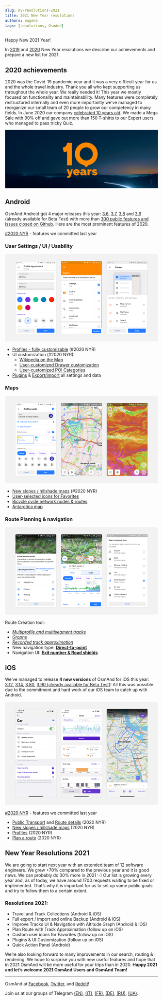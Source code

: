 ```yaml
---
slug: ny-resolutions-2021
title: 2021 New Year resolutions
authors: eugene
tags: [resolutions, OsmAnd]
---
```


Happy New 2021 Year!

In <a href="https://osmand.net/blog/2019-ny-resolutions">2019</a> and <a href="https://osmand.net/blog/2020-ny-resolutions">2020</a> New Year resolutions we describe our achievements and prepare a new list for 2021.

<!--truncate-->

## 2020 achievements

2020 was the Covid-19 pandemic year and it was a very difficult year for us and the whole travel industry. Thank you all who kept supporting us throughout the whole year. We really needed it!
This year we mostly focused on functionality and maintainability. Many features were completely restructured internally and even more importantly we’ve managed to reorganize our small team of 20 people to grow our competency in many fields.
In June 2020 our company <a href="https://osmand.net/blog/10-years">celebrated 10 years old</a>. We made a Mega Sale with 90% off and gave out more than 150 T-shirts to our Expert users who managed to pass tricky Quiz.

![OsmAnd Pro](./2020-1.png)

## Android

OsmAnd Android got 4 major releases this year: <a href="https://osmand.net/blog/osmand-3-6-released">3.6</a>, <a href="https://osmand.net/blog/osmand-3-7-released">3.7</a>, <a href="https://osmand.net/blog/osmand-3-8-released">3.8</a> and <a href="https://osmand.net/blog/osmand-3-9-released">3.9</a> (already available for Beta Test) with more than <a href="https://github.com/osmandapp/Osmand/milestones?state=closed">300 public features and issues closed on Github</a>. Here are the most prominent features of 2020.

<a href="https://osmand.net/blog/2020-ny-resolutions">#2020 NYR</a> - features we committed last year

###  User Settings / UI / Usability

![OsmAnd Pro](./user_settings.png)

- <a href="https://osmand.net/blog/osmand-3-6-released#36_profiles">Profiles - fully customizable</a> (#2020 NYR)
- UI customization (#2020 NYR):
    - <a href="https://osmand.net/blog/osmand-3-7-released#wiki">Wikipedia on the Map</a>
    - <a href="https://osmand.net/blog/osmand-3-7-released#customization">User-customized Drawer customization</a>
    - <a href="https://osmand.net/blog/osmand-3-7-released#poifilter">User-customized POI Categories</a>
- <a href="https://osmand.net/blog/osmand-3-7-released#package">Plugins</a> & <a href="https://osmand.net/blog/osmand-3-9-released#export_import">Export/import</a> all settings and data


### Maps

![OsmAnd Pro](./maps.png)



- <a href="https://osmand.net/blog/osmand-3-7-released#slopes">New slopes / hillshade maps</a> (#2020 NYR)
- <a href="https://osmand.net/blog/osmand-3-7-released#favorites">User-selected icons for Favorites</a>
- <a href="https://osmand.net/blog/osmand-3-8-released#nodes">Bicycle cycle network nodes & routes</a>
- <a href="https://osmand.net/blog/osmand-3-6-released#36_others">Antarctica map</a>


### Route Planning & navigation

![OsmAnd Pro](./route_planning.png)

Route Creation tool:
- <a href="https://osmand.net/blog/osmand-3-8-released#plan_route"><i>Multiprofile and multisegment tracks</i></a>
- <a href="https://osmand.net/blog/osmand-3-9-released#plan_route"><i>Graphs</i></a>
- <a href="https://osmand.net/blog/osmand-3-8-released#plan_route"><i>Recorded track approximation</i></a>
- New navigation type: <a href="https://osmand.net/blog/osmand-3-6-released#36_dtp"><b>Direct-to-point</b></a>
- Navigation UI: <a href="https://osmand.net/blog/osmand-3-6-released#36_exit_number"><b>Exit number & Road shields</b></a>

## iOS

We’ve managed to release <b>4 new versions</b> of OsmAnd for iOS this year: <a href="https://osmand.net/blog/osmand-ios-3-12-released">3.12</a>, <a href="https://osmand.net/blog/osmand-ios-3-14-released">3.14</a>, <a href="https://osmand.net/blog/osmand-ios-3-80-released">3.80</a>, <a href="https://osmand.net/blog/osmand-ios-3-90-released">3.90 (already available for Beta Test)</a>! All this was possible due to the commitment and hard work of our iOS team to catch up with Android.

![OsmAnd Pro](./ios-2020.png)

<a href="https://osmand.net/blog/2020-ny-resolutions">#2020 NYR</a> - features we committed last year

- <a href="https://osmand.net/blog/osmand-ios-3-14-released#pt">Public Transport</a> and <a href="https://osmand.net/blog/osmand-ios-3-12-released">Route details</a> (2020 NYR)
- <a href="https://osmand.net/blog/osmand-ios-3-14-released#slope">New slopes / hillshade maps</a> (2020 NYR)
- <a href="https://osmand.net/blog/osmand-ios-3-80-released#profiles">Profiles</a> (2020 NYR) 
- <a href="https://osmand.net/blog/osmand-ios-3-90-released#plan_route">Plan a route</a> (2020 NYR)

  
## New Year Resolutions 2021

We are going to start next year with an extended team of 12 software engineers. We grew +70% compared to the previous year and it is good news. We can probably do 30% more in 2021 :-)
Our list is growing every year and, as of today, we have around 1700 requests waiting to be fixed or implemented. That’s why it is important for us to set up some public goals and try to follow them to a certain extent.

### Resolutions 2021:

- Travel and Track Collections (Android & iOS)
- Full export / import and online Backup (Android & iOS)
- Improve Tracks UI & Navigation with Altitude Graph (Android & iOS)
- Plan Route with Track Approximation (follow up on iOS)
- Custom user icons for Favorites (follow up on iOS)
- Plugins & UI Customization (follow up on iOS)
- Quick Action Panel (Android)		

We’re also looking forward to many improvements in our search, routing & rendering. We hope to surprise you with new useful features and hope that in 2021 OsmAnd will be more useful for your trips than in 2020.
<b>Happy 2021 and let’s welcome 2021 OsmAnd Users and OsmAnd Team!</b>

______________________________

<p>OsmAnd at <a href="https://www.facebook.com/osmandapp/">Facebook</a>, <a href="https://www.twitter.com/osmandapp/">Twitter</a>, and <a href="https://www.reddit.com/r/OsmAnd/">Reddit</a>!</p>
<p>Join us at our groups of Telegram <a href="https://t.me/OsmAndMaps">(EN)</a>, <a href="https://t.me/itosmand">(IT)</a>,  <a href="https://t.me/frosmand">(FR)</a>, <a href="https://t.me/deosmand">(DE)</a>, <a href="https://t.me/ruosmand">(RU)</a>, <a href="https://t.me/uaosmand">(UA)</a>.</p>
